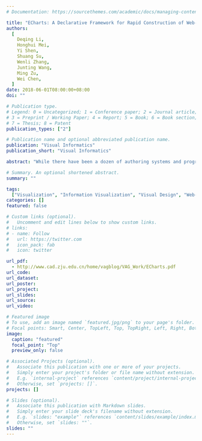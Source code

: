 ```yaml
---
# Documentation: https://sourcethemes.com/academic/docs/managing-content/

title: "ECharts: A Declarative Framework for Rapid Construction of Web-based Visualization."
authors:
  [
    Deqing Li,
    Honghui Mei,
    Yi Shen,
    Shuang Su,
    Wenli Zhang,
    Junting Wang,
    Ming Zu,
    Wei Chen,
  ]
date: 2018-06-01T08:00:00+08:00
doi: ""

# Publication type.
# Legend: 0 = Uncategorized; 1 = Conference paper; 2 = Journal article;
# 3 = Preprint / Working Paper; 4 = Report; 5 = Book; 6 = Book section;
# 7 = Thesis; 8 = Patent
publication_types: ["2"]

# Publication name and optional abbreviated publication name.
publication: "Visual Informatics"
publication_short: "Visual Informatics"

abstract: "While there have been a dozen of authoring systems and programming toolkits for visual design and development, users who do not have programming skills, such as data analysts or interface designers, still may feel cumbersome to efficiently implement a web-based visualization. In this paper, we present ECharts, an open-sourced, web-based, cross-platform framework that supports the rapid construction of interactive visualization. The motivation is driven by three goals: easy-to-use, rich built-in interactions, and high performance. The kernel of ECharts is a suite of declarative visual design language that customizes built-in chart types. The underlying streaming architecture, together with a high-performance graphics renderer based on HTML5 canvas, enables the high expandability and performance of ECharts. We report the design, implementation, and applications of ECharts with a diverse variety of examples. We compare the utility and performance of ECharts with C3.js, HighCharts, and Chart.js. Results of the experiments demonstrate the efficiency and scalability of our framework. Since the first release in June 2013, ECharts has iterated 63 versions, and attracted over 22,000 star counts and over 1700 related projects in the GitHub. ECharts is regarded as a leading visualization development tool in the world, and ranks the third in the GitHub visualization tab."

# Summary. An optional shortened abstract.
summary: ""

tags:
  ["Visualization", "Information Visualization", "Visual Design", "Web-based"]
categories: []
featured: false

# Custom links (optional).
#   Uncomment and edit lines below to show custom links.
# links:
# - name: Follow
#   url: https://twitter.com
#   icon_pack: fab
#   icon: twitter

url_pdf:
  - http://www.cad.zju.edu.cn/home/vagblog/VAG_Work/ECharts.pdf
url_code:
url_dataset:
url_poster:
url_project:
url_slides:
url_source:
url_video:

# Featured image
# To use, add an image named `featured.jpg/png` to your page's folder.
# Focal points: Smart, Center, TopLeft, Top, TopRight, Left, Right, BottomLeft, Bottom, BottomRight.
image:
  caption: "featured"
  focal_point: "Top"
  preview_only: false

# Associated Projects (optional).
#   Associate this publication with one or more of your projects.
#   Simply enter your project's folder or file name without extension.
#   E.g. `internal-project` references `content/project/internal-project/index.md`.
#   Otherwise, set `projects: []`.
projects: []

# Slides (optional).
#   Associate this publication with Markdown slides.
#   Simply enter your slide deck's filename without extension.
#   E.g. `slides: "example"` references `content/slides/example/index.md`.
#   Otherwise, set `slides: ""`.
slides: ""
---
```

